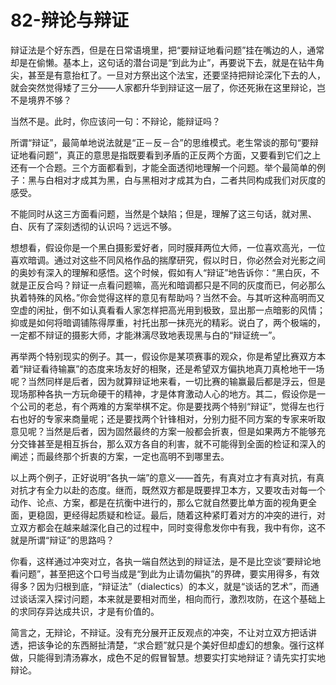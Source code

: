 # 82-辩论与辩证

辩证法是个好东西，但是在日常语境里，把“要辩证地看问题”挂在嘴边的人，通常却是在偷懒。基本上，这句话的潜台词是“到此为止”，再要说下去，就是在钻牛角尖，甚至是有意抬杠了。一旦对方祭出这个法宝，还要坚持把辩论深化下去的人，就会突然觉得矮了三分——人家都升华到辩证这一层了，你还死揪在这里辩论，岂不是境界不够？

当然不是。此时，你应该问一句：不辩论，能辩证吗？

所谓“辩证”，最简单地说法就是“正－反－合”的思维模式。老生常谈的那句“要辩证地看问题”，真正的意思是指既要看到矛盾的正反两个方面，又要看到它们之上还有一个合题。三个方面都看到，才能全面透彻地理解一个问题。举个最简单的例子：黑与白相对才成其为黑，白与黑相对才成其为白，二者共同构成我们对灰度的感受。

不能同时从这三方面看问题，当然是个缺陷；但是，理解了这三句话，就对黑、白、灰有了深刻透彻的认识吗？远远不够。

想想看，假设你是一个黑白摄影爱好者，同时膜拜两位大师，一位喜欢高光，一位喜欢暗调。通过对这些不同风格作品的揣摩研究，假以时日，你必然会对光影之间的奥妙有深入的理解和感悟。这个时候，假如有人“辩证”地告诉你：“黑白灰，不就是正反合吗？辩证一点看问题嘛，高光和暗调都只是不同的灰度而已，何必那么执着特殊的风格。”你会觉得这样的意见有帮助吗？当然不会。与其听这种高明而又空虚的闲扯，倒不如认真看看人家怎样把高光用到极致，显出那一点暗影的风情；抑或是如何将暗调铺陈得厚重，衬托出那一抹亮光的精彩。说白了，两个极端的，一定都不辩证的摄影大师，才能淋漓尽致地表现黑与白的“辩证统一”。

再举两个特别现实的例子。其一，假设你是某项赛事的观众，你是希望比赛双方本着“辩证看待输赢”的态度来场友好的相聚，还是希望双方偏执地真刀真枪地干一场呢？当然同样是后者，因为就算辩证地来看，一切比赛的输赢最后都是浮云，但是现场那种各执一方玩命硬干的精神，才是体育激动人心的地方。其二，假设你是一个公司的老总，有个两难的方案举棋不定。你是要找两个特别“辩证”，觉得左也行右也好的专家来商量呢；还是要找两个针锋相对，分别力挺不同方案的专家来听取意见呢？当然是后者，因为固然最终的方案一般都会折衷，但是如果两方不能够充分交锋甚至是相互拆台，那么双方各自的利害，就不可能得到全面的检证和深入的阐述；而最终那个折衷的方案，一定也高明不到哪里去。

以上两个例子，正好说明“各执一端”的意义——首先，有真对立才有真对抗，有真对抗才有全力以赴的态度。继而，既然双方都是既要捍卫本方，又要攻击对每一个动作、论点、方案，都是在抗衡中进行的，那么它就自然要比单方面的视角更全面，更稳固，更经得起质疑和检证。最后，随着这种紧盯着对方的冲突的进行，对立双方都会在越来越深化自己的过程中，同时变得愈发你中有我，我中有你，这不就是所谓“辩证”的思路吗？

你看，这样通过冲突对立，各执一端自然达到的辩证法，是不是比空谈“要辩论地看问题”，甚至把这个口号当成是“到此为止请勿偏执”的界碑，要实用得多，有效得多？因为归根到底，“辩证法”（dialectics）的本义，就是“谈话的艺术”，而通过谈话深入探讨问题，本来就是要相对而坐，相向而行，激烈攻防，在这个基础上的求同存异达成共识，才是有价值的。

简言之，无辩论，不辩证。没有充分展开正反观点的冲突，不让对立双方把话讲透，把该争论的东西掰扯清楚，“求合题”就只是个美好但却虚幻的想象。强行这样做，只能得到清汤寡水，成色不足的假冒智慧。想要实打实地辩证？请先实打实地辩论。